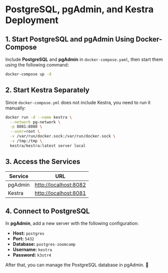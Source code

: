 # **PostgreSQL, pgAdmin, and Kestra Deployment**

## **1. Start PostgreSQL and pgAdmin Using Docker-Compose**  
Include **PostgreSQL** and **pgAdmin** in `docker-compose.yaml`, then start them using the following command:  
```sh
docker-compose up -d
```

## **2. Start Kestra Separately**  
Since `docker-compose.yml` does not include Kestra, you need to run it manually:  
```sh
docker run -d --name kestra \
  --network pg-network \
  -p 8081:8080 \
  --user=root \
  -v /var/run/docker.sock:/var/run/docker.sock \
  -v /tmp:/tmp \
  kestra/kestra:latest server local
```

## **3. Access the Services**  
| Service  | URL                          |
|----------|------------------------------|
| pgAdmin  | [http://localhost:8082](http://localhost:8082) |
| Kestra   | [http://localhost:8081](http://localhost:8081) |

## **4. Connect to PostgreSQL**  
In **pgAdmin**, add a new server with the following configuration:  
- **Host:** `postgres`  
- **Port:** `5432`  
- **Database:** `postgres-zoomcamp`  
- **Username:** `kestra`  
- **Password:** `k3str4`  

After that, you can manage the PostgreSQL database in pgAdmin. 🚀
